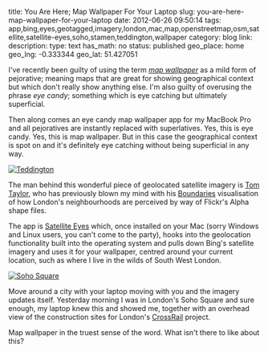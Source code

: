 title: You Are Here; Map Wallpaper For Your Laptop
slug: you-are-here-map-wallpaper-for-your-laptop
date: 2012-06-26 09:50:14
tags: app,bing,eyes,geotagged,imagery,london,mac,map,openstreetmap,osm,satellite,satellite-eyes,soho,stamen,teddington,wallpaper
category: blog
link: 
description: 
type: text
has_math: no
status: published
geo_place: home
geo_lng: -0.333344
geo_lat: 51.427051

I've recently been guilty of using the term *[map wallpaper](/2012/06/11/a-bipolar-attitude-to-aerial-and-satellite-imagery-plus-maps-fear-uncertainty-and-doubt/ "/2012/06/11/a-bipolar-attitude-to-aerial-and-satellite-imagery-plus-maps-fear-uncertainty-and-doubt/")* as a mild form of pejorative; meaning maps that are great for showing geographical context but which don't really show anything else. I'm also guilty of overusing the phrase *eye candy*; something which is eye catching but ultimately superficial.

Then along comes an eye candy map wallpaper app for my MacBook Pro and all pejoratives are instantly replaced with superlatives. Yes, this is eye candy. Yes, this is map wallpaper. But in this case the geographical context is spot on and it's definitely eye catching without being superficial in any way.

<!-- TEASER_END -->

[![](/wp-content/uploads/2012/06/Teddington-1024x645.jpg "Teddington")](/wp-content/uploads/2012/06/Teddington.jpg "/wp-content/uploads/2012/06/Teddington.jpg")

The man behind this wonderful piece of geolocated satellite imagery is [Tom Taylor](https://twitter.com/#!/tomtaylor "https://twitter.com/#!/tomtaylor"), who has previously blown my mind with his [Boundaries](https://boundaries.tomtaylor.co.uk/ "https://boundaries.tomtaylor.co.uk/") visualisation of how London's neighbourhoods are perceived by way of Flickr's Alpha shape files.

The app is [Satellite Eyes](https://satelliteeyes.tomtaylor.co.uk/ "https://satelliteeyes.tomtaylor.co.uk/") which, once installed on your Mac (sorry Windows and Linux users, you can't come to the party), hooks into the geolocation functionality built into the operating system and pulls down Bing's satellite imagery and uses it for your wallpaper, centred around your current location, such as where I live in the wilds of South West London.

[![](/wp-content/uploads/2012/06/Soho-Square-1024x645.jpg "Soho Square")](/wp-content/uploads/2012/06/Soho-Square.jpg "/wp-content/uploads/2012/06/Soho-Square.jpg")

Move around a city with your laptop moving with you and the imagery updates itself. Yesterday morning I was in London's Soho Square and sure enough, my laptop knew this and showed me, together with an overhead view of the construction sites for London's [CrossRail](https://www.crossrail.co.uk/ "https://www.crossrail.co.uk/") project.

Map wallpaper in the truest sense of the word. What isn't there to like about this?




